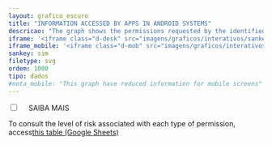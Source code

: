```yaml
---
layout: grafico_escuro
title: "INFORMATION ACCESSED BY APPS IN ANDROID SYSTEMS"
descricao: "The graph shows the permissions requested by the identified apps."
iframe: '<iframe class="d-desk" src="imagens/graficos/interativos/sankey_android/index.html" onload="loadIframe()" scrolling="no" width="100%" height="1450px" frameborder="no" seamless allowfullscreen style="max-width:100%;margin:0 auto"> </iframe>'
iframe_mobile: '<iframe class="d-mob" src="imagens/graficos/interativos/sankey_android_mobile/index.html" onload="loadIframe()" scrolling="no" width="90%" height="2550px" frameborder="no" seamless allowfullscreen style="max-width:100%;margin:0 auto"> </iframe>'
sankey: sim
filetype: svg
ordem: 1000
tipo: dados
#nota_mobile: "This graph have reduced information for mobile screens"
---
```


<div class="accordion">
    <div class="option">
      <input type="checkbox" id="toggle{{page.ordem}}" class="toggle" />
      <label class="titleaco" for="toggle{{page.ordem}}">SAIBA MAIS&nbsp;
      </label>
      <div class="contentaco">
        <p>To consult the level of risk associated with each type of permission, access<a href="https://docs.google.com/spreadsheets/d/1GXqRZFBWWTMqJF9x1exhJT0VJQVkBeJAENW2oStNrzM/edit?usp=sharing" target="_blank">this table (Google Sheets)</a> </p>
      </div>
    </div>
  </div>
